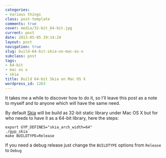 ```yaml
---
categories:
- Various things
class: post-template
comments: true
cover: media/32-bit_64-bit.jpg
current: post
date: 2013-05-05 19:14:24
layout: post
navigation: true
slug: build-64-bit-skia-on-mac-os-x
subclass: post
tags:
- 64-bit
- mac os x
- skia
title: Build 64-bit Skia on Mac OS X
wordpress_id: 1263
---
```


It takes me a while to discover how to do it, so I'll leave this post as a note to myself and to anyone which will have the same need.
<!-- more -->
By default [Skia](https://code.google.com/p/skia/) will be build as 32-bit static library under Mac OS X but for who needs to have it as a 64-bit library, here the steps:

    export GYP_DEFINES="skia_arch_width=64"
    ./gyp_skia
    make BUILDTYPE=Release

If you need a debug release just change the `BUILDTYPE` options from `Release` to `Debug`
